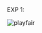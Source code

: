 EXP 1:

![playfair](https://github.com/HEMAANKUPALLI/CSA5109-Cryptography-/assets/123715097/921c356b-69b5-4c56-9a9e-0b20bc47cf03)

